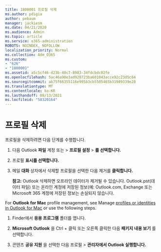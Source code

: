 ```yaml
---
title: 1800001 프로필 삭제
ms.author: pdigia
author: pebaum
manager: jackiesm
ms.date: 04/21/2020
ms.audience: Admin
ms.topic: article
ms.service: o365-administration
ROBOTS: NOINDEX, NOFOLLOW
localization_priority: Normal
ms.collection: Adm_O365
ms.custom:
- "626"
- "1800001"
ms.assetid: a5c5cf46-d23b-40c7-8983-34fdcbdc02fe
ms.openlocfilehash: 5ac46a90e3ad928723ba601043acce92c23d5c84
ms.sourcegitcommit: ab75f66355116e995b3cb5505465b31989339e28
ms.translationtype: MT
ms.contentlocale: ko-KR
ms.lasthandoff: 08/13/2021
ms.locfileid: "58320164"
---
```

# <a name="delete-a-profile"></a>프로필 삭제

프로필을 삭제하려면 다음 단계를 수행합니다.
  
1. 다음 Outlook **파일** 계정 또는 \> **프로필 설정** \> **를 선택합니다.**

2. 프로필 **표시를 선택합니다.**

3. 메일 **대화** 상자에서 삭제할 프로필을 선택한 다음 제거를 **클릭합니다.**

    **참고:** Outlook 삭제하면 오프라인 데이터가 제거될 수 있습니다. Outlook.pst(데이터 파일) 또는 온라인 계정에 저장된 정보(예: Outlook.com, Exchange 또는 Microsoft 365 계정에 저장된 정보는 손실되지 않습니다.
  
For **Outlook for Mac** profile management, see Manage [profiles or identities in Outlook for Mac](https://support.office.com/article/fed2a955-74df-4a24-bef6-78a426958c4c.aspx) or use the following steps.
  
1. Finder에서 **응용 프로그램** 폴더를 엽니다.

2. **Microsoft Outlook** 을 Ctrl + 클릭 또는 오른쪽 클릭한 다음 **패키지 내용 보기** 를 선택합니다.

3. 콘텐츠 **공유 지원** 을 선택한 다음 프로필 \>  **관리자에서 Outlook 실행합니다.**
